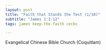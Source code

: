 ```yaml
---
layout: post
title: "Faith that Stands the Test (1/10)"
subtitle: "James 1:2-12"
tags: james keep-the-faith cecbc

---
```

Evangelical Chinese Bible Church (Coquitlam)
